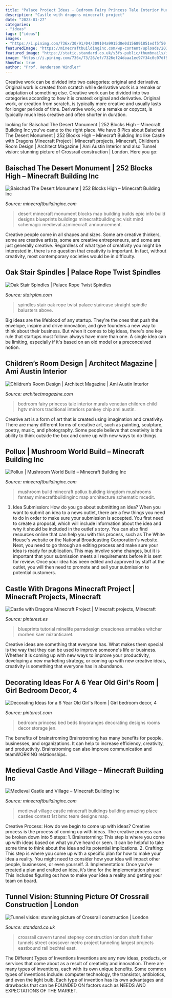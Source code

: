 ```yaml
---
title: "Palace Project Ideas - Bedroom Fairy Princess Tale Interior Murals Venetian Children Child Hgtv Mirrors Traditional Interiors Pankey Chip Ami Austin"
description: "Castle with dragons minecraft project"
date: "2023-01-27"
categories:
- "ideas"
tags: ["ideas"]
images:
- "https://i.pinimg.com/736x/30/91/04/309104a9915d0e0d156891851edf5f50.jpg"
featuredImage: "https://minecraftbuildinginc.com/wp-content/uploads/2013/09/Pollux-mushroom-world-build-minecraft-ideas-kingdom-13.jpg"
featured_image: "https://static.standard.co.uk/s3fs-public/thumbnails/image/2013/05/17/10/crossrail.jpg"
image: "https://i.pinimg.com/736x/73/26/ef/7326ef24daaa1ec97f34c0c07df9440b--girl-bedroom-designs-girls-bedroom.jpg"
ShowToc: true
author: "Prof. Henderson Windler"
---
```



Creative work can be divided into two categories: original and derivative. Original work is created from scratch while derivative work is a remake or adaptation of something else.
Creative work can be divided into two categories according to how it is created: original and derivative. Original work, or creation from scratch, is typically more creative and usually lasts for longer periods of time. Derivative work, or a remake or copycat, is typically much less creative and often shorter in duration.

	

		
looking for Baischad The Desert Monument | 252 Blocks High – Minecraft Building Inc you've came to the right place. We have 8 Pics about Baischad The Desert Monument | 252 Blocks High – Minecraft Building Inc like Castle with Dragons Minecraft Project | Minecraft projects, Minecraft, Children’s Room Design | Architect Magazine | Ami Austin Interior and also Tunnel vision: stunning picture of Crossrail construction | London. Here you go:
		
    
## Baischad The Desert Monument | 252 Blocks High – Minecraft Building Inc

<img loading=lazy src="http://minecraftbuildinginc.com/wp-content/uploads/2014/01/Baischad-The-Desert-Monument-252-Blocks-High-minecraft-building-ideas-6.jpg" onerror="this.onerror=null;this.src='https://tse4.mm.bing.net/th?id=OIP.P-v5siGWGY-vZCNyFswPFwHaEW&amp;pid=15.1';" alt="Baischad The Desert Monument | 252 Blocks High – Minecraft Building Inc">

_Source: minecraftbuildinginc.com_

>desert minecraft monument blocks map building builds epic info build designs blueprints buildings minecraftbuildinginc visit mind schemagic medieval azminecraft announcement. 

	

Creative people come in all shapes and sizes. Some are creative thinkers, some are creative artists, some are creative entrepreneurs, and some are just generally creative. Regardless of what type of creativity you might be interested in, there is no question that creativity is important. In fact, without creativity, most contemporary societies would be in difficulty.

    
## Oak Stair Spindles | Palace Rope Twist Spindles

<img loading=lazy src="http://stairplan.com/Assets/Images/stairparts/stair-spindles/palace-oak-stair-rope-twist-balusters.jpg" onerror="this.onerror=null;this.src='https://tse4.mm.bing.net/th?id=OIP.QhA_2BSu9qDeUjeCKTNaxwHaLH&amp;pid=15.1';" alt="Oak Stair Spindles | Palace Rope Twist Spindles">

_Source: stairplan.com_

>spindles stair oak rope twist palace staircase straight spindle balusters above. 

	

Big ideas are the lifeblood of any startup. They're the ones that push the envelope, inspire and drive innovation, and give founders a new way to think about their business. But when it comes to big ideas, there's one key rule that startups must follow: always have more than one. A single idea can be limiting, especially if it's based on an old model or a preconceived notion.

    
## Children’s Room Design | Architect Magazine | Ami Austin Interior

<img loading=lazy src="https://cdnassets.hw.net/31/05/94a475044c56982d8295ea0e5f16/9a286200452b4ca2954ed80e2b4c6b04.jpg" onerror="this.onerror=null;this.src='https://tse3.mm.bing.net/th?id=OIP.jZpCWAdUCuM4rftatyOBzQHaFA&amp;pid=15.1';" alt="Children’s Room Design | Architect Magazine | Ami Austin Interior">

_Source: architectmagazine.com_

>bedroom fairy princess tale interior murals venetian children child hgtv mirrors traditional interiors pankey chip ami austin. 

	

Creative art is a form of art that is created using imagination and creativity. There are many different forms of creative art, such as painting, sculpture, poetry, music, and photography. Some people believe that creativity is the ability to think outside the box and come up with new ways to do things.

    
## Pollux | Mushroom World Build – Minecraft Building Inc

<img loading=lazy src="https://minecraftbuildinginc.com/wp-content/uploads/2013/09/Pollux-mushroom-world-build-minecraft-ideas-kingdom-13.jpg" onerror="this.onerror=null;this.src='https://tse1.mm.bing.net/th?id=OIP.r0GaBs_-FPeGmHvvomL8MwHaD9&amp;pid=15.1';" alt="Pollux | Mushroom World Build – Minecraft Building Inc">

_Source: minecraftbuildinginc.com_

>mushroom build minecraft pollux building kingdom mushrooms fantasy minecraftbuildinginc map architecture schematic mcedit. 

	

1. Idea Submission: How do you go about submitting an idea?
When you want to submit an idea to a news outlet, there are a few things you need to do in order to make sure your submission is accepted. 
You first need to create a proposal, which will include information about the idea and why it should be included in the outlet's story. You can also find resources online that can help you with this process, such as The White House's website or the National Broadcasting Corporation's website. 
Next, you need to go through an editing process and make sure your idea is ready for publication. This may involve some changes, but it is important that your submission meets all requirements before it is sent for review. 
Once your idea has been edited and approved by staff at the outlet, you will then need to promote and sell your submission to potential customers.

    
## Castle With Dragons Minecraft Project | Minecraft Projects, Minecraft

<img loading=lazy src="https://i.pinimg.com/736x/30/91/04/309104a9915d0e0d156891851edf5f50.jpg" onerror="this.onerror=null;this.src='https://tse1.mm.bing.net/th?id=OIP.owdZ9kKTxi5BpWv2XshlbAHaEK&amp;pid=15.1';" alt="Castle with Dragons Minecraft Project | Minecraft projects, Minecraft">

_Source: pinterest.es_

>blueprints tutorial minelife parradesign creaciones armables witcher morhen kaer mizanticaret. 

	

Creative ideas are something that everyone has. What makes them special is the way that they can be used to improve someone's life or business. Whether it is coming up with new ways to improve your productivity, developing a new marketing strategy, or coming up with new creative ideas, creativity is something that everyone has in abundance.

    
## Decorating Ideas For A 6 Year Old Girl&#039;s Room | Girl Bedroom Decor, 4

<img loading=lazy src="https://i.pinimg.com/736x/73/26/ef/7326ef24daaa1ec97f34c0c07df9440b--girl-bedroom-designs-girls-bedroom.jpg" onerror="this.onerror=null;this.src='https://tse3.mm.bing.net/th?id=OIP.xSobBnEqEOftdMKm87-tAwHaKG&amp;pid=15.1';" alt="Decorating Ideas for a 6 Year Old Girl&#039;s Room | Girl bedroom decor, 4">

_Source: pinterest.com_

>bedroom princess bed beds tinyoranges decorating designs rooms decor storage jen. 

	

The benefits of brainstroming
Brainstroming has many benefits for people, businesses, and organizations. It can help to increase efficiency, creativity, and productivity. Brainstroming can also improve communication and teamWORKING relationships.

    
## Medieval Castle And Village – Minecraft Building Inc

<img loading=lazy src="http://minecraftbuildinginc.com/wp-content/uploads/2013/10/Medieval-Castle-and-Village-minecraft-building-ideas-4.jpg" onerror="this.onerror=null;this.src='https://tse1.mm.bing.net/th?id=OIP.ozruDn9Q3g4F_fPoN48SgQHaEC&amp;pid=15.1';" alt="Medieval Castle and Village – Minecraft Building Inc">

_Source: minecraftbuildinginc.com_

>medieval village castle minecraft buildings building amazing place castles contest 1st bmc team designs map. 

	

Creative Process: How do we begin to come up with ideas?
Creative process is the process of coming up with ideas. The creative process can be broken down into 5 steps: 1. Brainstorming: This step is where you come up with ideas based on what you’ve heard or seen. It can be helpful to take some time to think about the idea and its potential implications. 2. Crafting: This step is where you come up with a specific plan for how to make your idea a reality. You might need to consider how your idea will impact other people, businesses, or even yourself. 3. Implementation: Once you’ve created a plan and crafted an idea, it’s time for the implementation phase! This includes figuring out how to make your idea a reality and getting your team on board. 
    
## Tunnel Vision: Stunning Picture Of Crossrail Construction | London

<img loading=lazy src="https://static.standard.co.uk/s3fs-public/thumbnails/image/2013/05/17/10/crossrail.jpg" onerror="this.onerror=null;this.src='https://tse4.mm.bing.net/th?id=OIP.6TK-1q9Wz7sNjEDjsdtMcwHaE8&amp;pid=15.1';" alt="Tunnel vision: stunning picture of Crossrail construction | London">

_Source: standard.co.uk_

>crossrail cavern tunnel stepney construction london shaft fisher tunnels street crossover metro project tunneling largest projects eastbound rail bechtel east. 

	

The Different Types of Inventions
Inventions are any new ideas, products, or services that come about as a result of creativity and innovation. There are many types of inventions, each with its own unique benefits. Some common types of inventions include: computer technology, the transistor, antibiotics, and even the light bulb. Each type of invention has its own advantages and drawbacks that can be FOUNDED ON factors such as NEEDS AND EXPECTATIONS OF THE MARKET.

